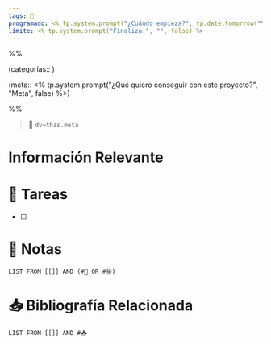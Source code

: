 ```yaml
---
tags: 🏹
programado: <% tp.system.prompt("¿Cuándo empieza?", tp.date.tomorrow("YYYY-MM-DD"), false) %>
límite: <% tp.system.prompt("Finaliza:", "", false) %>
---
```


%%

(categorías:: )

(meta:: <% tp.system.prompt("¿Qué quiero conseguir con este proyecto?", "Meta", false) %>)

%%

> 🏁 `dv=this.meta`

# Información Relevante



# 📌 Tareas

- [ ] 
# 📓 Notas

```dataview
LIST FROM [[]] AND (#📓 OR #㊙️)
```

# 📥 Bibliografía Relacionada

```dataview
LIST FROM [[]] AND #📥 
```